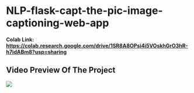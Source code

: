 # NLP-flask-capt-the-pic-image-captioning-web-app

#### Colab Link: https://colab.research.google.com/drive/1SR8A8OPsi4i5VOskhGrO3hR-h7idABm8?usp=sharing

## Video Preview Of The Project

![](https://github.com/faria-karim-porna/NLP-flask-capt-the-pic-image-captioning-web-app/blob/main/video-preview.gif)

